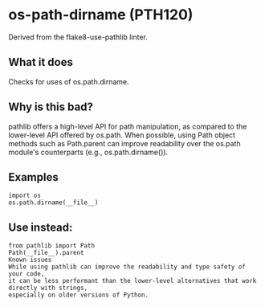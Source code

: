 # os-path-dirname (PTH120)
Derived from the flake8-use-pathlib linter.
## What it does
Checks for uses of os.path.dirname.
## Why is this bad?
pathlib offers a high-level API for path manipulation, as compared to
the lower-level API offered by os.path. When possible, using Path object
methods such as Path.parent can improve readability over the os.path
module's counterparts (e.g., os.path.dirname()).
## Examples
```
import os
os.path.dirname(__file__)
```
## Use instead:
```
from pathlib import Path
Path(__file__).parent
Known issues
While using pathlib can improve the readability and type safety of your code,
it can be less performant than the lower-level alternatives that work directly with strings,
especially on older versions of Python.
```